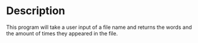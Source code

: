# Description

This program will take a user input of a file name
and returns the words and the amount of times they appeared in the file.

